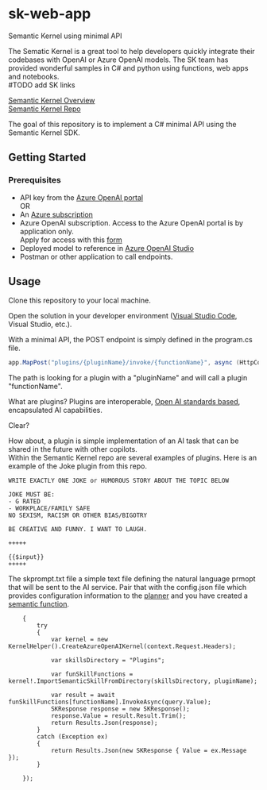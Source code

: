 # sk-web-app
Semantic Kernel using minimal API

The Sematic Kernel is a great tool to help developers quickly integrate their codebases with OpenAI or Azure OpenAI models.  The SK team has provided wonderful samples in C# and python using functions, web apps and notebooks.  
#TODO add SK links

[Semantic Kernel Overview](https://learn.microsoft.com/en-us/semantic-kernel/overview/)   
[Semantic Kernel Repo](https://github.com/microsoft/semantic-kernel)


The goal of this repository is to implement a C# minimal API using the Semantic Kernel SDK. 

## Getting Started

### Prerequisites
  
* API key from the [Azure OpenAI portal](https://learn.microsoft.com/en-us/azure/cognitive-services/openai/how-to/create-resource?pivots=web-portal#create-a-resource)   
OR
* An [Azure subscription](https://azure.microsoft.com/free/)
* Azure OpenAI subscription.  Access to the Azure OpenAI portal is by application only.  
Apply for access with this [form](https://aka.ms/oai/access?azure-portal=true)  
* Deployed model to reference in [Azure OpenAI Studio](https://learn.microsoft.com/en-us/azure/cognitive-services/openai/how-to/create-resource?pivots=web-portal#deploy-a-model)   
* Postman or other application to call endpoints.

## Usage

Clone this repository to your local machine.

Open the solution in your developer environment ([Visual Studio Code](https://code.visualstudio.com/), Visual Studio, etc.).

With a minimal API, the POST endpoint is simply defined in the program.cs file.
```C#
app.MapPost("plugins/{pluginName}/invoke/{functionName}", async (HttpContext context, Query query, string pluginName, string functionName) =>
```   
The path is looking for a plugin with a "pluginName" and will call a plugin "functionName".

What are plugins?
Plugins are interoperable, [Open AI standards based](https://platform.openai.com/docs/plugins/getting-started/), encapsulated AI capabilities.

Clear?   

How about, a plugin is simple implementation of an AI task that can be shared in the future with other copilots.   
Within the Semantic Kernel repo are several examples of plugins.  Here is an example of the Joke plugin from this repo.
```Text
WRITE EXACTLY ONE JOKE or HUMOROUS STORY ABOUT THE TOPIC BELOW

JOKE MUST BE:
- G RATED
- WORKPLACE/FAMILY SAFE
NO SEXISM, RACISM OR OTHER BIAS/BIGOTRY

BE CREATIVE AND FUNNY. I WANT TO LAUGH.

+++++

{{$input}}
+++++
```

The skprompt.txt file a simple text file defining the natural language prmopt that will be sent to the AI service.   Pair that with the config.json file which provides configuration information to the [planner](https://learn.microsoft.com/en-us/semantic-kernel/ai-orchestration/planner?tabs=Csharp) and you have created a [semantic function](https://learn.microsoft.com/en-us/semantic-kernel/ai-orchestration/semantic-functions?tabs=Csharp).   



        {
            try
            {
                var kernel = new KernelHelper().CreateAzureOpenAIKernel(context.Request.Headers);

                var skillsDirectory = "Plugins";

                var funSkillFunctions = kernel!.ImportSemanticSkillFromDirectory(skillsDirectory, pluginName);

                var result = await funSkillFunctions[functionName].InvokeAsync(query.Value);
                SKResponse response = new SKResponse();
                response.Value = result.Result.Trim();
                return Results.Json(response);
            }
            catch (Exception ex)
            {
                return Results.Json(new SKResponse { Value = ex.Message });
            }

        });

